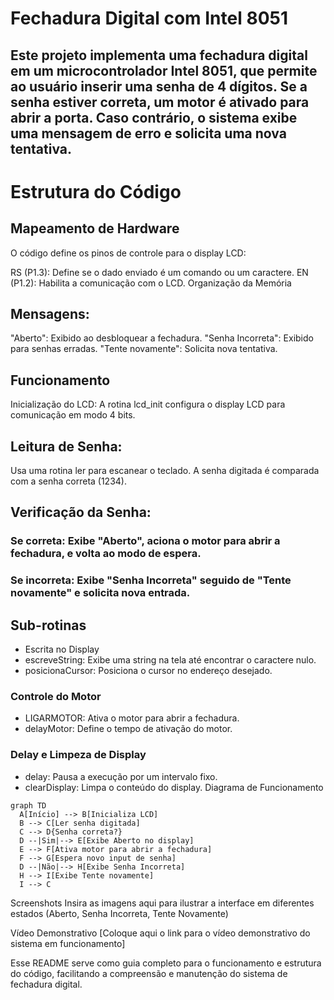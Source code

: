 # Fechadura Digital com Intel 8051

Este projeto implementa uma fechadura digital em um microcontrolador Intel 8051, que permite ao usuário inserir uma senha de 4 dígitos. Se a senha estiver correta, um motor é ativado para abrir a porta. Caso contrário, o sistema exibe uma mensagem de erro e solicita uma nova tentativa.
-------
# Estrutura do Código

## Mapeamento de Hardware
O código define os pinos de controle para o display LCD:

RS (P1.3): Define se o dado enviado é um comando ou um caractere.
EN (P1.2): Habilita a comunicação com o LCD.
Organização da Memória

## Mensagens:
"Aberto": Exibido ao desbloquear a fechadura.
"Senha Incorreta": Exibido para senhas erradas.
"Tente novamente": Solicita nova tentativa.
## Funcionamento
Inicialização do LCD: A rotina lcd_init configura o display LCD para comunicação em modo 4 bits.
## Leitura de Senha:
Usa uma rotina ler para escanear o teclado.
A senha digitada é comparada com a senha correta (1234).
## Verificação da Senha:
### Se correta: Exibe "Aberto", aciona o motor para abrir a fechadura, e volta ao modo de espera.
### Se incorreta: Exibe "Senha Incorreta" seguido de "Tente novamente" e solicita nova entrada.
## Sub-rotinas
- Escrita no Display
- escreveString: Exibe uma string na tela até encontrar o caractere nulo.
- posicionaCursor: Posiciona o cursor no endereço desejado.
### Controle do Motor
- LIGARMOTOR: Ativa o motor para abrir a fechadura.
- delayMotor: Define o tempo de ativação do motor.
### Delay e Limpeza de Display
- delay: Pausa a execução por um intervalo fixo.
- clearDisplay: Limpa o conteúdo do display.
Diagrama de Funcionamento
```mermaid
graph TD
  A[Início] --> B[Inicializa LCD]
  B --> C[Ler senha digitada]
  C --> D{Senha correta?}
  D --|Sim|--> E[Exibe Aberto no display]
  E --> F[Ativa motor para abrir a fechadura]
  F --> G[Espera novo input de senha]
  D --|Não|--> H[Exibe Senha Incorreta]
  H --> I[Exibe Tente novamente]
  I --> C

  ```  
Screenshots
Insira as imagens aqui para ilustrar a interface em diferentes estados (Aberto, Senha Incorreta, Tente Novamente)

Vídeo Demonstrativo
[Coloque aqui o link para o vídeo demonstrativo do sistema em funcionamento]

Esse README serve como guia completo para o funcionamento e estrutura do código, facilitando a compreensão e manutenção do sistema de fechadura digital.
